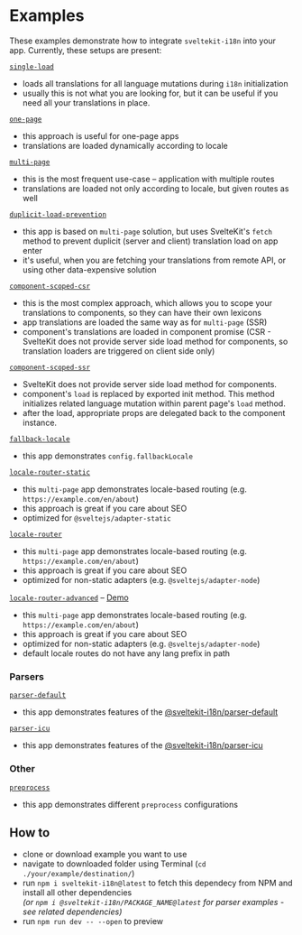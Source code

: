 # Examples

These examples demonstrate how to integrate `sveltekit-i18n` into your app. Currently, these setups are present:

[`single-load`](./single-load)
- loads all translations for all language mutations during `i18n` initialization
- usually this is not what you are looking for, but it can be useful if you need all your translations in place.

[`one-page`](./one-page)
- this approach is useful for one-page apps
- translations are loaded dynamically according to locale

[`multi-page`](./multi-page)
- this is the most frequent use-case – application with multiple routes
- translations are loaded not only according to locale, but given routes as well

[`duplicit-load-prevention`](./duplicit-load-prevention)
- this app is based on `multi-page` solution, but uses SvelteKit's `fetch` method to prevent duplicit (server and client) translation load on app enter
- it's useful, when you are fetching your translations from remote API, or using other data-expensive solution

[`component-scoped-csr`](./component-scoped-csr)
- this is the most complex approach, which allows you to scope your translations to components, so they can have their own lexicons
- app translations are loaded the same way as for `multi-page` (SSR)
- component's translations are loaded in component promise (CSR - SvelteKit does not provide server side load method for components, so translation loaders are triggered on client side only)

[`component-scoped-ssr`](./component-scoped-ssr)
- SvelteKit does not provide server side load method for components.
- component's `load` is replaced by exported init method. This method initializes related language mutation within parent page's `load` method.
- after the load, appropriate props are delegated back to the component instance.

[`fallback-locale`](./fallback-locale)
- this app demonstrates `config.fallbackLocale`

[`locale-router-static`](./locale-router-static)
- this `multi-page` app demonstrates locale-based routing (e.g. `https://example.com/en/about`)
- this approach is great if you care about SEO
- optimized for `@sveltejs/adapter-static`

[`locale-router`](./locale-router)
- this `multi-page` app demonstrates locale-based routing (e.g. `https://example.com/en/about`)
- this approach is great if you care about SEO
- optimized for non-static adapters (e.g. `@sveltejs/adapter-node`)

[`locale-router-advanced`](./locale-router-advanced) – [Demo](https://locale-router-advanced.netlify.app)
- this `multi-page` app demonstrates locale-based routing (e.g. `https://example.com/en/about`)
- this approach is great if you care about SEO
- optimized for non-static adapters (e.g. `@sveltejs/adapter-node`)
- default locale routes do not have any lang prefix in path

### Parsers
[`parser-default`](./parser-default)
- this app demonstrates features of the [@sveltekit-i18n/parser-default](https://github.com/sveltekit-i18n/parsers/blob/master/parser-default)

[`parser-icu`](./parser-icu)
- this app demonstrates features of the [@sveltekit-i18n/parser-icu](https://github.com/sveltekit-i18n/parsers/blob/master/parser-icu)

### Other
[`preprocess`](./preprocess)
- this app demonstrates different `preprocess` configurations

## How to

- clone or download example you want to use
- navigate to downloaded folder using Terminal (`cd ./your/example/destination/`)
- run `npm i sveltekit-i18n@latest` to fetch this dependecy from NPM and install all other dependencies\
_(or `npm i @sveltekit-i18n/PACKAGE_NAME@latest` for parser examples - see related dependencies)_
- run `npm run dev -- --open` to preview
